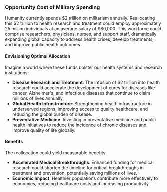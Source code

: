 ### Opportunity Cost of Military Spending

Humanity currently spends $2 trillion on militarism annually. Reallocating this $2 trillion to health research and treatment could employ approximately 25 million individuals at an average salary of $80,000. This workforce could comprise researchers, physicians, nurses, and support staff, dramatically expanding global capacity to address health crises, develop treatments, and improve public health outcomes.

#### Envisioning Optimal Allocation

Imagine a world where these funds bolster our health systems and research institutions:

- **Disease Research and Treatment**: The infusion of $2 trillion into health research could accelerate the development of cures for diseases like cancer, Alzheimer's, and infectious diseases that continue to claim millions of lives annually.
- **Global Health Infrastructure**: Strengthening health infrastructure in underserved regions, improving access to quality healthcare, and reducing the global burden of disease.
- **Preventative Medicine**: Investing in preventative medicine and public health initiatives to reduce the incidence of chronic diseases and improve quality of life globally.

#### Benefits

The reallocation could yield measurable benefits:

- **Accelerated Medical Breakthroughs**: Enhanced funding for medical research could shorten the timeline for critical breakthroughs in treatment and prevention, potentially saving millions of lives.
- **Economic Impact**: Healthier populations contribute more effectively to economies, reducing healthcare costs and increasing productivity.
